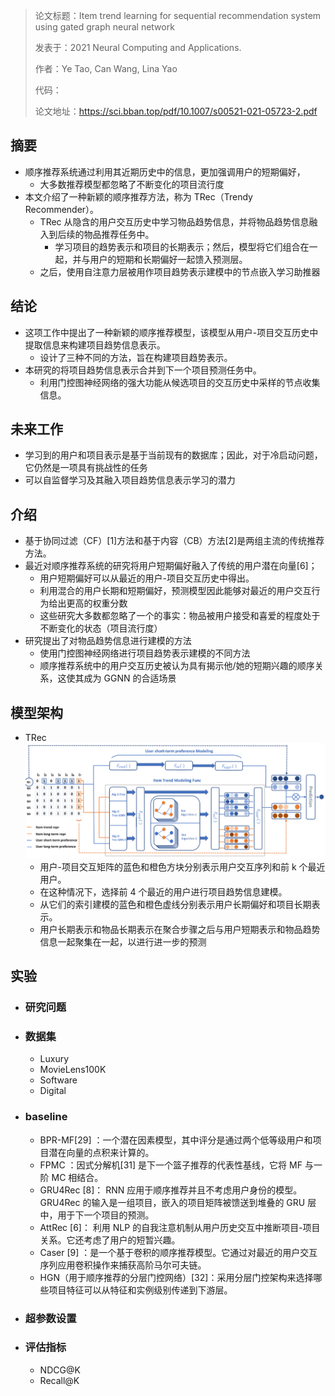 > 论文标题：Item trend learning for sequential recommendation system using gated graph neural network
>
> 发表于：2021  Neural Computing and Applications.
>
> 作者：Ye Tao, Can Wang, Lina Yao
>
> 代码：
>
> 论文地址：https://sci.bban.top/pdf/10.1007/s00521-021-05723-2.pdf

## 摘要

- 顺序推荐系统通过利用其近期历史中的信息，更加强调用户的短期偏好，
  - 大多数推荐模型都忽略了不断变化的项目流行度
- 本文介绍了一种新颖的顺序推荐方法，称为 TRec（Trendy Recommender）。 
  - TRec  从隐含的用户交互历史中学习物品趋势信息，并将物品趋势信息融入到后续的物品推荐任务中。
    - 学习项目的趋势表示和项目的长期表示；然后，模型将它们组合在一起，并与用户的短期和长期偏好一起馈入预测层。
  - 之后，使用自注意力层被用作项目趋势表示建模中的节点嵌入学习助推器

## 结论

- 这项工作中提出了一种新颖的顺序推荐模型，该模型从用户-项目交互历史中提取信息来构建项目趋势信息表示。
  - 设计了三种不同的方法，旨在构建项目趋势表示。
- 本研究的将项目趋势信息表示合并到下一个项目预测任务中。
  - 利用门控图神经网络的强大功能从候选项目的交互历史中采样的节点收集信息。

## 未来工作

- 学习到的用户和项目表示是基于当前现有的数据库；因此，对于冷启动问题，它仍然是一项具有挑战性的任务
- 可以自监督学习及其融入项目趋势信息表示学习的潜力

## 介绍

- 基于协同过滤（CF）[1]方法和基于内容（CB）方法[2]是两组主流的传统推荐方法。
- 最近对顺序推荐系统的研究将用户短期偏好融入了传统的用户潜在向量[6]；
  - 用户短期偏好可以从最近的用户-项目交互历史中得出。
  - 利用混合的用户长期和短期偏好，预测模型因此能够对最近的用户交互行为给出更高的权重分数
  - 这些研究大多数都忽略了一个的事实：物品被用户接受和喜爱的程度处于不断变化的状态（项目流行度）
- 研究提出了对物品趋势信息进行建模的方法
  - 使用门控图神经网络进行项目趋势表示建模的不同方法
  - 顺序推荐系统中的用户交互历史被认为具有揭示他/她的短期兴趣的顺序关系，这使其成为 GGNN 的合适场景

## 模型架构

- TRec
  ![1](img/1.png)
  - 用户-项目交互矩阵的蓝色和橙色方块分别表示用户交互序列和前 k 个最近用户。
  - 在这种情况下，选择前 4  个最近的用户进行项目趋势信息建模。
  - 从它们的索引建模的蓝色和橙色虚线分别表示用户长期偏好和项目长期表示。
  - 用户长期表示和物品长期表示在聚合步骤之后与用户短期表示和物品趋势信息一起聚集在一起，以进行进一步的预测

## 实验

- ### 研究问题

- ### 数据集

  - Luxury
  - MovieLens100K
  - Software
  - Digital

- ### baseline

  - BPR-MF[29] ：一个潜在因素模型，其中评分是通过两个低等级用户和项目潜在向量的点积来计算的。 
  - FPMC ：因式分解机[31] 是下一个篮子推荐的代表性基线，它将 MF 与一阶 MC 相结合。
  - GRU4Rec [8]：   RNN 应用于顺序推荐并且不考虑用户身份的模型。 GRU4Rec 的输入是一组项目，嵌入的项目矩阵被馈送到堆叠的 GRU  层中，用于下一个项目的预测。
  - AttRec [6]： 利用 NLP 的自我注意机制从用户历史交互中推断项目-项目关系。它还考虑了用户的短暂兴趣。
  - Caser [9] ：是一个基于卷积的顺序推荐模型。它通过对最近的用户交互序列应用卷积操作来捕获高阶马尔可夫链。
  -  HGN（用于顺序推荐的分层门控网络）[32]：采用分层门控架构来选择哪些项目特征可以从特征和实例级别传递到下游层。 

- ### 超参数设置

- ### 评估指标

  - NDCG@K
  - Recall@K